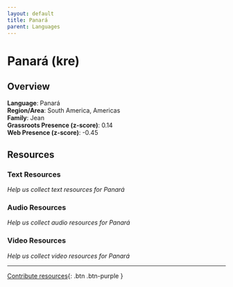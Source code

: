 ```yaml
---
layout: default
title: Panará
parent: Languages
---
```


# Panará (kre)

## Overview

**Language**: Panará  
**Region/Area**: South America, Americas  
**Family**: Jean  
**Grassroots Presence (z-score)**: 0.14  
**Web Presence (z-score)**: -0.45  

## Resources

### Text Resources
*Help us collect text resources for Panará*

### Audio Resources
*Help us collect audio resources for Panará*

### Video Resources
*Help us collect video resources for Panará*

---

[Contribute resources](https://forms.office.com/e/1SfLJx3u1r){: .btn .btn-purple }
